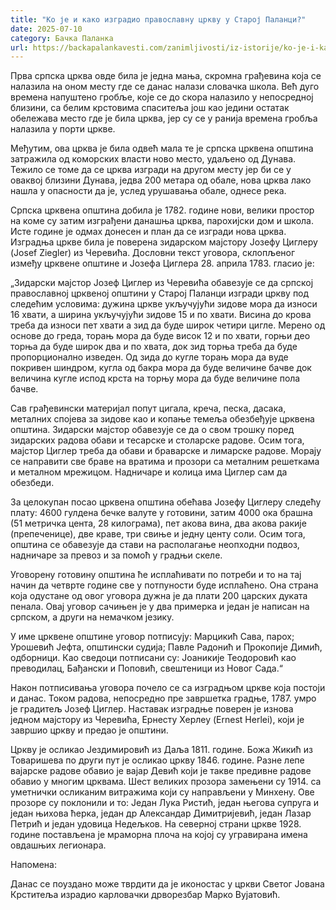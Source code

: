 ```yaml
---
title: "Ко је и како изградио православну цркву у Старој Паланци?"
date: 2025-07-10
category: Бачка Паланка
url: https://backapalankavesti.com/zanimljivosti/iz-istorije/ko-je-i-kako-izgradio-pravoslavnu-crkvu-u-staroj-palanci1/
---
```


Прва српска црква овде била је једна мања, скромна грађевина која се налазила на оном месту где се данас налази словачка школа. Већ дуго времена напуштено гробље, које се до скора налазило у непосредној близини, са белим крстовима спаситеља још као једини остатак обележава место где је била црква, јер су се у ранија времена гробља налазила у порти цркве.

Међутим, ова црква је била одвећ мала те је српска црквена општина затражила од коморских власти ново место, удаљено од Дунава. Тежило се томе да се црква изгради на другом месту јер би се у оваквој близини Дунава, једва 200 метара од обале, нова црква лако нашла у опасности да је, услед урушавања обале, однесе река.

Српска црквена општина добила је 1782. године нови, велики простор на коме су затим изграђени данашња црква, парохијски дом и школа. Исте године је одмах донесен и план да се изгради нова црква. Изградња цркве била је поверена зидарском мајстору Јозефу Циглеру (Josef Ziegler) из Черевића. Дословни текст уговора, склопљеног између црквене општине и Јозефа Циглера 28. априла 1783. гласио је:

„Зидарски мајстор Јозеф Циглер из Черевића обавезује се да српској православној црквеној општини у Старој Паланци изгради цркву под следећим условима: дужина цркве укључујући зидове мора да износи 16 хвати, а ширина укључујући зидове 15 и по хвати. Висина до крова треба да износи пет хвати а зид да буде широк четири цигле. Мерено од основе до греда, торањ мора да буде висок 12 и по хвати, горњи део торња да буде широк два и по хвата, док зид торња треба да буде пропорционално изведен. Од зида до кугле торањ мора да вуде покривен шиндром, кугла од бакра мора да буде величине бачве док величина кугле испод крста на торњу мора да буде величине пола бачве.

Сав грађевински материјал попут цигала, креча, песка, дасака, металних спојева за зидове као и копање темеља обезбеђује црквена општина. Зидарски мајстор обавезује се да о свом трошку поред зидарских радова обави и тесарске и столарске радове. Осим тога, мајстор Циглер треба да обави и браварске и лимарске радове. Морају се направити све браве на вратима и прозори са металним решеткама и металном мрежицом. Надничаре и колица има Циглер сам да обезбеди.

За целокупан посао црквена општина обећава Јозефу Циглеру следећу плату: 4600 гулдена бечке валуте у готовини, затим 4000 ока брашна (51 метричка цента, 28 килограма), пет акова вина, два акова ракије (препеченице), две краве, три свиње и једну центу соли. Осим тога, општина се обавезује да стави на располагање неопходни подвоз, надничаре за превоз и за помоћ у градњи скеле.

Уговорену готовину општина ће исплаћивати по потреби и то на тај начин да четврте године све у потпуности буде исплаћено. Она страна која одустане од овог уговора дужна је да плати 200 царских дуката пенала. Овај уговор сачињен је у два примерка и један је написан на српском, а други на немачком језику.

У име црквене општине уговор потписују: Марцикић Сава, парох; Урошевић Јефта, општински судија; Павле Радонић и Прокопије Димић, одборници. Као сведоци потписани су: Јоаникије Теодоровић као преводилац, Бађански и Поповић, свештеници из Новог Сада.“

Након потписивања уговора почело се са изградњом цркве која постоји и данас. Током радова, непосредно пре завршетка градње, 1787. умро је градитељ Јозеф Циглер. Наставак изградње поверен је изнова једном мајстору из Черевића, Ернесту Херлеу (Ernest Herlei), који је завршио цркву и предао је општини.

Цркву је осликао Јездимировић из Даља 1811. године. Божа Жикић из Товаришева по други пут је осликао цркву 1846. године. Разне лепе вајарске радове обавио је вајар Девић који је такве предивне радове обавио у многим црквама. Шест великих прозора замењени су 1914. са уметнички осликаним витражима који су направљени у Минхену. Ове прозоре су поклонили и то: Један Лука Ристић, један његова супруга и један њихова ћерка, један др Александар Димитријевић, један Лазар Петрић и један удовица Недељков. На северној страни цркве 1928. године постављена је мраморна плоча на којој су угравирана имена овдашњих легионара.

Напомена:

Данас се поуздано може тврдити да је иконостас у цркви Светог Јована Крститеља израдио карловачки дрворезбар Марко Вујатовић.
